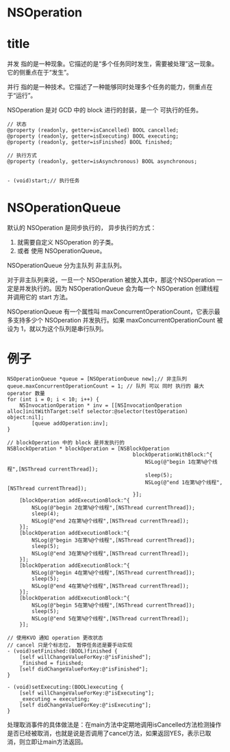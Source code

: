 # NSOperation 

# title
并发 指的是一种现象。它描述的是“多个任务同时发生，需要被处理”这一现象。它的侧重点在于“发生”。

并行 指的是一种技术。它描述了一种能够同时处理多个任务的能力，侧重点在于“运行”。

NSOperation 是对 GCD 中的 block 进行的封装，是一个 可执行的任务。

```objc
// 状态
@property (readonly, getter=isCancelled) BOOL cancelled;
@property (readonly, getter=isExecuting) BOOL executing;
@property (readonly, getter=isFinished) BOOL finished;

// 执行方式
@property (readonly, getter=isAsynchronous) BOOL asynchronous;


- (void)start;// 执行任务
```

# NSOperationQueue

默认的 NSOperation 是同步执行的，
异步执行的方式：
1. 就需要自定义 NSOperation 的子类。
2. 或者 使用 NSOperationQueue。

NSOperationQueue 分为主队列 非主队列。

对于非主队列来说，一旦一个 NSOperation 被放入其中，那这个NSOperation 一定是并发执行的。因为 NSOperationQueue 会为每一个 NSOperation 创建线程并调用它的 start 方法。

NSOperationQueue 有一个属性叫 maxConcurrentOperationCount，它表示最多支持多少个 NSOperation 并发执行。如果 maxConcurrentOperationCount 被设为 1，就以为这个队列是串行队列。



# 例子

```objc
NSOperationQueue *queue = [NSOperationQueue new];// 非主队列
queue.maxConcurrentOperationCount = 1; // 队列 可以 同时 执行的 最大 operator 数量
for (int i = 0; i < 10; i++) {
    NSInvocationOperation * inv = [[NSInvocationOperation alloc]initWithTarget:self selector:@selector(testOperation) object:nil];
        [queue addOperation:inv];
}
```

```objc
// blockOperation 中的 block 是并发执行的
NSBlockOperation * blockOperation = [NSBlockOperation
                                         blockOperationWithBlock:^{
                                             NSLog(@"begin 1在第%@个线程",[NSThread currentThread]);
                                             sleep(5);
                                             NSLog(@"end 1在第%@个线程",[NSThread currentThread]);
                                         }];
    [blockOperation addExecutionBlock:^{
        NSLog(@"begin 2在第%@个线程",[NSThread currentThread]);
        sleep(4);
        NSLog(@"end 2在第%@个线程",[NSThread currentThread]);
    }];
    [blockOperation addExecutionBlock:^{
        NSLog(@"begin 3在第%@个线程",[NSThread currentThread]);
        sleep(5);
        NSLog(@"end 3在第%@个线程",[NSThread currentThread]);
    }];
    [blockOperation addExecutionBlock:^{
        NSLog(@"begin 4在第%@个线程",[NSThread currentThread]);
        sleep(5);
        NSLog(@"end 4在第%@个线程",[NSThread currentThread]);
    }];
    [blockOperation addExecutionBlock:^{
        NSLog(@"begin 5在第%@个线程",[NSThread currentThread]);
        sleep(5);
        NSLog(@"end 5在第%@个线程",[NSThread currentThread]);
    }];

```

```objc
// 使用KVO 通知 operation 更改状态
// cancel 只是个标志位， 暂停任务还是要手动实现
- (void)setFinished:(BOOL)finished {
    [self willChangeValueForKey:@"isFinished"];
    _finished = finished;
    [self didChangeValueForKey:@"isFinished"];
}

- (void)setExecuting:(BOOL)executing {
    [self willChangeValueForKey:@"isExecuting"];
    _executing = executing;
    [self didChangeValueForKey:@"isExecuting"];
}

```

处理取消事件的具体做法是：在main方法中定期地调用isCancelled方法检测操作是否已经被取消，也就是说是否调用了cancel方法，如果返回YES，表示已取消，则立即让main方法返回。


